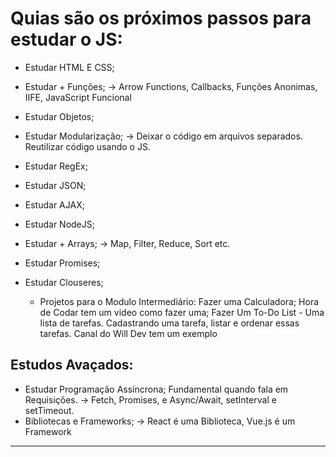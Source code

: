 # Quias são os próximos passos para estudar o JS:

- Estudar HTML E CSS;
- Estudar + Funções; -> Arrow Functions, Callbacks, Funções Anonimas, IIFE, JavaScript Funcional
- Estudar Objetos;
- Estudar Modularização; -> Deixar o código em arquivos separados. Reutilizar código usando o JS.
- Estudar RegEx;
- Estudar JSON;
- Estudar AJAX;
- Estudar NodeJS;
- Estudar + Arrays; -> Map, Filter, Reduce, Sort etc.
- Estudar Promises;
- Estudar Clouseres;

  - Projetos para o Modulo Intermediário:
    Fazer uma Calculadora; Hora de Codar tem um video como fazer uma;
    Fazer Um To-Do List - Uma lista de tarefas. Cadastrando uma tarefa, listar e ordenar essas tarefas. Canal do Will Dev tem um exemplo

## Estudos Avaçados:

- Estudar Programação Assíncrona; Fundamental quando fala em Requisições. -> Fetch, Promises, e Async/Await, setInterval e setTimeout.
- Bibliotecas e Frameworks; -> React é uma Biblioteca, Vue.js é um Framework

---
